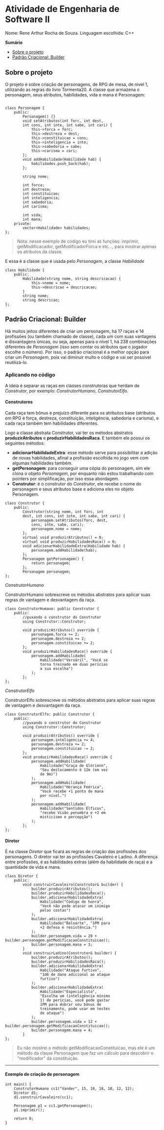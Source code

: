 # Atividade de Engenharia de Software II
Nome: Rene Arthur Rocha de Souza.
Linguagem escolhida: C++

**Sumário**
- [Sobre o projeto](#Sobre-o-projeto)
- [Padrão Criacional: Builder](#Padrão-Criacional:-Builder)

## Sobre o projeto
O projeto é sobre criação de personagens, de RPG de mesa, de nível 1, utilizando as regras do livro Tormenta20.
A classe que armazena o personagem, seus atributos, habilidades, vida e mana é Personagem:

```

class Personagem {
    public:
        Personagem() {}
        void setAtributos(int forc, int dest, 
        int cons, int inte, int sabe, int cari) {
            this->forca = forc;
            this->destreza = dest;
            this->constituicao = cons;
            this->inteligencia = inte;
            this->sabedoria = sabe;
            this->carisma = cari;
        };
        void addHabilidade(Habilidade hab) {
            habilidades.push_back(hab);
        };

        string nome;

        int forca;
        int destreza;
        int constituicao;
        int inteligencia;
        int sabedoria;
        int carisma;
        
        int vida;
        int mana;
    private:
        vector<Habilidade> habilidades;  
};

```
> Nota: nesse exemplo de código eu tirei as funções: imprimir, getModificacador, getModificadorForca e etc..., para mostrar apenas os atributos da classe.

E essa é a classe que é usada pelo *Personagem*, a classe *Habilidade* 

```
class Habilidade {
    public:
        Habilidade(string nome, string descricacao) {
            this->nome = nome;
            this->descricao = descricacao;
        }
        string nome;
        string descricao;
};
```

## Padrão Criacional: Builder

Há muitos jeitos diferentes de criar um personagem, há 17 raças e 14 profissões (ou também chamado de classe), cada um com suas vantagens e disvantagens únicas, ou seja, apenas para o nível 1, há 238 combinações diferentes de *Personagem* (isso sem contar os atributos que o jogador escolhe o número). Por isso, o padrão criacional é a melhor opção para criar um *Personagem*, pois vai diminuir muito o código e vai ser possível reutilizá-lo.


### Aplicando no código

A ideia é separar as raças em classes construtoras que herdam de *Construtor*, por exemplo: *ConstrutorHumano*, *ConstrutorElfo*.

#### Construtores

Cada raça tem bônus e prejuízo diferente para os atributos base (atributos em RPG é força, destreza, constituição, inteligência, sabedoria e carisma), e cada raça também tem habilidades diferentes.

Logo a classe abstrata Construtor, vai ter os métodos abstratos **produzirAtributos** e **produzirHabilidadesRaca**.
E também ele possui os seguintes métodos:
- **adicionarHabilidadeExtra**: esse método serve para possibilitar a adição de novas habilidades, afinal a profissão escolhida no jogo vem com algumas habilidades também.
- **getPersonagem**: para conseguir uma cópia do personagem, sim ele clona o objeto *Personagem*, por enquanto não estou trabalhando com pointers por simplificação, por isso essa abordagem.
- **Construtor**: é o construtor do *Construtor*, ele recebe o nome do personagem e seus atributos base e adiciona eles no objeto Personagem.

```
class Construtor {
    public:
        Construtor(string nome, int forc, int 
        dest, int cons, int inte, int sabe, int cari) {
            personagem.setAtributos(forc, dest, 
            cons, inte, sabe, cari);
            personagem.nome = nome;
        };
        virtual void produzirAtributos() = 0;
        virtual void produzirHabilidadesRaca() = 0;
        void adicionarHabilidadeExtra(Habilidade hab) {
            personagem.addHabilidade(hab);
        };
        Personagem getPersonagem() {
            return personagem;
        };
        Personagem personagem;
};
```

*ConstrutorHumano*

ConstrutorHumano sobrescreve os métodos abstratos para aplicar suas regras de vantagem e desvantagem da raça.

```
class ConstrutorHumano: public Construtor {
    public:
        //puxando o construtor do Construtor
        using Construtor::Construtor;

        void produzirAtributos() override {
            personagem.forca += 2;
            personagem.destreza += 2;
            personagem.constituicao += 2;
        };
        void produzirHabilidadesRaca() override {
            personagem.addHabilidade(
                Habilidade("Versáril", "Você se 
                torna treinado em duas perícias 
                a sua escolha")
            );
        };
};
```

*ConstrutorElfo*

ConstrutorElfo sobrescreve os métodos abstratos para aplicar suas regras de vantagem e desvantagem da raça.

```
class ConstrutorElfo: public Construtor {
    public:
        //puxando o construtor do Construtor
        using Construtor::Construtor;

        void produzirAtributos() override {
            personagem.inteligencia += 4;
            personagem.destreza += 2;
            personagem.constituicao -= 2;
        };
        void produzirHabilidadesRaca() override {
            personagem.addHabilidade(
                Habilidade("Graça de Glórienn", 
                "Seu deslocamento é 12m (em vez 
                de 9m)")
            );
            personagem.addHabilidade(
                Habilidade("Herança Feérica", 
                "Você recebe +1 ponto de mana 
                por nível.")
            );
            personagem.addHabilidade(
                Habilidade("Sentidos Élficos", 
                "recebe Visão penumbra e +2 em 
                misticismo e percepção")
            );
        };
};
```

#### Diretor

É na classe *Diretor* que ficará as regras de criação das profissões dos personagens. 
O diretor vai ter as profissões Cavaleiro e Ladino.
A diferença entre profissões, é as habilidades extras (além da habilidade de raça) e a quantidade de vida e mana.

```
class Diretor {
    public:
        void construirCavaleiro(Construtor& builder) {
            builder.produzirAtributos();
            builder.produzirHabilidadesRaca();
            builder.adicionarHabilidadeExtra(
                Habilidade("Código de honra", 
                "Você não pode atacar um inimigo 
                pelas costas")
            );
            builder.adicionarHabilidadeExtra(
                Habilidade("Baluarte", "1PM para 
                +2 defesa e resistência.")
            );
            builder.personagem.vida = 20 + builder.personagem.getModificacaoConstituicao(); 
            builder.personagem.mana = 3;
        }
        void construirLadino(Construtor& builder) {
            builder.produzirAtributos();
            builder.produzirHabilidadesRaca();
            builder.adicionarHabilidadeExtra(
                Habilidade("Ataque furtivo", 
                "1d6 de dano adicional ao ataque 
                furtivo")
            );
            builder.adicionarHabilidadeExtra(
                Habilidade("Especialista", 
                "Escolha um (inteligência mínimo 
                1) de perícias, você pode gastar 
                1PM para dobrar seu bônus de 
                treinamento, pode usar em testes 
                de ataque")
            );
            builder.personagem.vida = 12 + builder.personagem.getModificacaoConstituicao(); 
            builder.personagem.mana = 4;
        }
};
```
> Eu não mostrei o método getModificacaoConstituicao, mas ele é um método da classe Personagem que faz um cálculo para descobrir o "modificador" da constituição.
---
#### Exemplo de criação de personagem

```
int main() {
    ConstrutorHumano cc1("Vander", 15, 10, 18, 10, 12, 12);
    Diretor d1;
    d1.construirCavaleiro(cc1);

    Personagem p1 = cc1.getPersonagem();
    p1.imprimir();

    return 0;
}
```